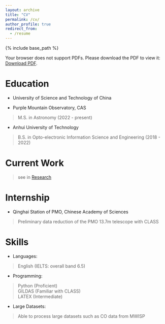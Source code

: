 ```yaml
---
layout: archive
title: "CV"
permalink: /cv/
author_profile: true
redirect_from:
  - /resume
---
```


{% include base_path %}

<object data="../files/Introduction_Research.pdf" type="application/pdf" width="110%" height="220%">
  <p>Your browser does not support PDFs. Please download the PDF to view it: <a href="../files/WangDong_CV.pdf">Download PDF</a>.</p>
</object>

Education
======

* University of Science and Technology of China
- Purple Mountain Observatory, CAS 
> M.S. in Astronomy \(2022 - present)
* Anhui University of Technology
> B.S. in Opto-electronic Information Science and Engineering \(2018 - 2022)

Current Work
======
> see in [Research](../researches)

Internship
======
- Qinghai Station of PMO, Chinese Academy of Sciences 
> Preliminary data reduction of the PMO 13.7m telescope with CLASS
  
Skills
======
- Languages: 
> English (IELTS: overall band 6.5)
- Programming: 
> Python (Proficient)  
> GILDAS (Familiar with CLASS)  
> LATEX (Intermediate) 

- Large Datasets: 
> Able to process large datasets such as CO data from MWISP
